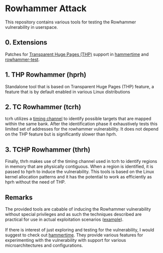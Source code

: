 # Rowhammer Attack

This repository contains various tools for testing the Rowhammer vulnerability in userspace.

## 0. Extensions
Patches for [Transparent Huge Pages (THP)](https://www.kernel.org/doc/Documentation/vm/transhuge.txt) support in [hammertime](https://github.com/vusec/hammertime/) and [rowhammer-test](https://github.com/google/rowhammer-test/).

## 1. THP Rowhammer (hprh)
Standalone tool that is based on Transparent Huge Pages (THP) feature, a feature that is by default enabled in various Linux distributions

## 2. TC Rowhammer (tcrh)
tcrh utilizes a [timing channel](https://people.inf.ethz.ch/omutlu/pub/mph_usenix_security07.pdf) to identify possible targets that are mapped within the same bank. After the identification phase it exhaustively tests this limited set of addresses for the rowhammer vulnerability. It does not depend on the THP feature but is significantly slower than hprh.

## 3. TCHP Rowhammer (thrh)
Finally, thrh makes use of the timing channel used in tcrh to identify regions in memory that are physically contiguous. When a region is identified, it is passed to hprh to induce the vulnerability. This tools is based on the Linux kernel allocation patterns and it has the potential to work as efficiently as hprh without the need of THP.

## Remarks
The provided tools are cabable of inducing the Rowhammer vulnerability without special privileges and as such the techniques described are practical for use in actual exploitation scenarios ([example](https://www.blackhat.com/docs/us-15/materials/us-15-Seaborn-Exploiting-The-DRAM-Rowhammer-Bug-To-Gain-Kernel-Privileges.pdf)).
<br>
<br>
If there is interest of just exploring and testing for the vulnerability, I would suggest to check out [hammertime](https://github.com/vusec/hammertime/). They provide various features for experimenting with the vulnerability with support for various microarchitectures and configurations.